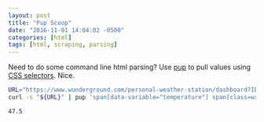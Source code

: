 ```yaml
---
layout: post
title: "Pup Scoop"
date: "2016-11-01 14:04:02 -0500"
categories: [html]
tags: [html, scraping, parsing]
---
```


Need to do some command line html parsing? Use [pup](https://github.com/ericchiang/pup) to pull values using [CSS selectors](https://developer.mozilla.org/en-US/docs/Web/CSS/Reference). Nice.

<!--break-->

~~~ bash
URL="https://www.wunderground.com/personal-weather-station/dashboard?ID=KMDANNAP31"
curl -s "${URL}" | pup 'span[data-variable="temperature"] span[class=wx-value]'

47.5
~~~
